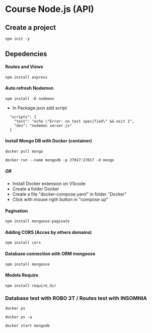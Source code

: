 # Course Node.js (API)

## Create a project
```
npm init -y
```
## Depedencies
#### Routes and Views
```
npm install express
```
#### Auto refresh Nodemon
```
npm install -D nodemon
```
- In Package.json add script
```
  "scripts": {
    "test": "echo \"Error: no test specified\" && exit 1",
    "dev": "nodemon server.js"
  }
```
#### Install Mongo DB with Docker (container)
```
docker pull mongo
```
```
docker run --name mongodb -p 27017:27017 -d mongo
```
##### OR
- Install Docker extension on VScode
- Create a folder Docker
- Create a file "docker-compose.yaml" in folder "Docker"
- Click with mouse rigth button in "compose up"

#### Pagination
```
npm install mongoose-paginate
```
#### Adding CORS (Acces by others domains)
```
npm install cors
```
#### Database connection with ORM mongoose 
```
npm install mongoose
```
#### Models Require
```
npm install require_dir
```
### Database test with ROBO 3T / Routes test with INSOMNIA

```
docker ps
```
```
docker ps -a
```
```
docker start mongodb
```

